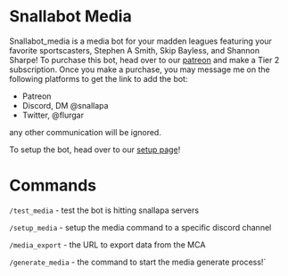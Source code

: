# Snallabot Media

Snallabot_media is a media bot for your madden leagues featuring your favorite sportscasters, Stephen A Smith, Skip Bayless, and Shannon Sharpe! To purchase this bot, head over to our [patreon](https://www.patreon.com/snallapa) and make a Tier 2 subscription. Once you make a purchase, you may message me on the following platforms to get the link to add the bot:
- Patreon
- Discord, DM @snallapa
- Twitter, @flurgar

any other communication will be ignored.

To setup the bot, head over to our [setup page](setup.md)!

# Commands

`/test_media` - test the bot is hitting snallapa servers

`/setup_media` - setup the media command to a specific discord channel

`/media_export` - the URL to export data from the MCA

`/generate_media` - the command to start the media generate process!`